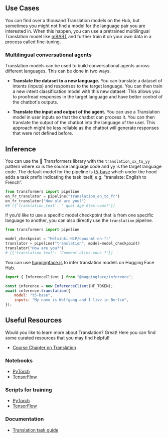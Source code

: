 ## Use Cases

You can find over a thousand Translation models on the Hub, but sometimes you might not find a model for the language pair you are interested in. When this happen, you can use a pretrained multilingual Translation model like [mBART](https://huggingface.co/facebook/mbart-large-cc25) and further train it on your own data in a process called fine-tuning.

### Multilingual conversational agents

Translation models can be used to build conversational agents across different languages. This can be done in two ways.

- **Translate the dataset to a new language.** You can translate a dataset of intents (inputs) and responses to the target language. You can then train a new intent classification model with this new dataset. This allows you to proofread responses in the target language and have better control of the chatbot's outputs.

* **Translate the input and output of the agent.** You can use a Translation model in user inputs so that the chatbot can process it. You can then translate the output of the chatbot into the language of the user. This approach might be less reliable as the chatbot will generate responses that were not defined before.

## Inference

You can use the 🤗 Transformers library with the `translation_xx_to_yy` pattern where xx is the source language code and yy is the target language code. The default model for the pipeline is [t5-base](https://huggingface.co/t5-base) which under the hood adds a task prefix indicating the task itself, e.g. “translate: English to French”.

```python
from transformers import pipeline
en_fr_translator = pipeline("translation_en_to_fr")
en_fr_translator("How old are you?")
## [{'translation_text': ' quel âge êtes-vous?'}]
```

If you’d like to use a specific model checkpoint that is from one specific language to another, you can also directly use the `translation` pipeline.

```python
from transformers import pipeline

model_checkpoint = "Helsinki-NLP/opus-mt-en-fr"
translator = pipeline("translation", model=model_checkpoint)
translator("How are you?")
# [{'translation_text': 'Comment allez-vous ?'}]
```

You can use [huggingface.js](https://github.com/huggingface/huggingface.js) to infer translation models on Hugging Face Hub.

```javascript
import { InferenceClient } from "@huggingface/inference";

const inference = new InferenceClient(HF_TOKEN);
await inference.translation({
	model: "t5-base",
	inputs: "My name is Wolfgang and I live in Berlin",
});
```

## Useful Resources

Would you like to learn more about Translation? Great! Here you can find some curated resources that you may find helpful!

- [Course Chapter on Translation](https://huggingface.co/course/chapter7/4?fw=pt)

### Notebooks

- [PyTorch](https://github.com/huggingface/notebooks/blob/master/examples/translation.ipynb)
- [TensorFlow](https://github.com/huggingface/notebooks/blob/master/examples/translation-tf.ipynb)

### Scripts for training

- [PyTorch](https://github.com/huggingface/transformers/tree/main/examples/pytorch/translation)
- [TensorFlow](https://github.com/huggingface/transformers/tree/main/examples/tensorflow/translation)

### Documentation

- [Translation task guide](https://huggingface.co/docs/transformers/tasks/translation)
